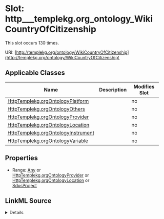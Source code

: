 

# Slot: http___templekg.org_ontology_WikiCountryOfCitizenship




This slot occurs 130 times.


URI: [http://templekg.org/ontology/WikiCountryOfCitizenship](http://templekg.org/ontology/WikiCountryOfCitizenship)



<!-- no inheritance hierarchy -->





## Applicable Classes

| Name | Description | Modifies Slot |
| --- | --- | --- |
| [HttpTemplekg.orgOntologyPlatform](../classes/HttpTemplekg.orgOntologyPlatform.md) |  |  no  |
| [HttpTemplekg.orgOntologyOthers](../classes/HttpTemplekg.orgOntologyOthers.md) |  |  no  |
| [HttpTemplekg.orgOntologyProvider](../classes/HttpTemplekg.orgOntologyProvider.md) |  |  no  |
| [HttpTemplekg.orgOntologyLocation](../classes/HttpTemplekg.orgOntologyLocation.md) |  |  no  |
| [HttpTemplekg.orgOntologyInstrument](../classes/HttpTemplekg.orgOntologyInstrument.md) |  |  no  |
| [HttpTemplekg.orgOntologyVariable](../classes/HttpTemplekg.orgOntologyVariable.md) |  |  no  |







## Properties

* Range: [Any](../classes/Any.md)&nbsp;or&nbsp;<br />[HttpTemplekg.orgOntologyProvider](../classes/HttpTemplekg.orgOntologyProvider.md)&nbsp;or&nbsp;<br />[HttpTemplekg.orgOntologyLocation](../classes/HttpTemplekg.orgOntologyLocation.md)&nbsp;or&nbsp;<br />[SdosProject](../classes/SdosProject.md)







## LinkML Source

<details>

```yaml
name: http___templekg.org_ontology_WikiCountryOfCitizenship
from_schema: okns:climatepub4-kg
rank: 1000
slot_uri: http://templekg.org/ontology/WikiCountryOfCitizenship
alias: http___templekg.org_ontology_WikiCountryOfCitizenship
domain_of:
- http___templekg.org_ontology_Instrument
- http___templekg.org_ontology_Location
- http___templekg.org_ontology_Others
- http___templekg.org_ontology_Platform
- http___templekg.org_ontology_Provider
- http___templekg.org_ontology_Variable
range: Any
any_of:
- range: http___templekg.org_ontology_Provider
- range: http___templekg.org_ontology_Location
- range: sdos_Project

```
</details>